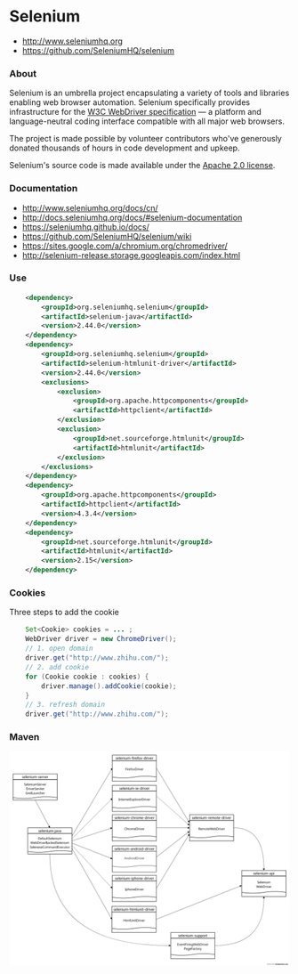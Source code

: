 # Selenium

- http://www.seleniumhq.org
- https://github.com/SeleniumHQ/selenium

### About

Selenium is an umbrella project encapsulating a variety of tools and
libraries enabling web browser automation. Selenium specifically
provides infrastructure for the [W3C WebDriver specification](https://dvcs.w3.org/hg/webdriver/raw-file/tip/webdriver-spec.html)
— a platform and language-neutral coding interface compatible with all
major web browsers.

The project is made possible by volunteer contributors who've
generously donated thousands of hours in code development and upkeep.

Selenium's source code is made available under the [Apache 2.0 license](https://github.com/SeleniumHQ/selenium/blob/master/LICENSE).

### Documentation

- http://www.seleniumhq.org/docs/cn/
- http://docs.seleniumhq.org/docs/#selenium-documentation
- https://seleniumhq.github.io/docs/
- https://github.com/SeleniumHQ/selenium/wiki
- https://sites.google.com/a/chromium.org/chromedriver/
- http://selenium-release.storage.googleapis.com/index.html

### Use

```xml
    <dependency>
        <groupId>org.seleniumhq.selenium</groupId>
        <artifactId>selenium-java</artifactId>
        <version>2.44.0</version>
    </dependency>
    <dependency>
        <groupId>org.seleniumhq.selenium</groupId>
        <artifactId>selenium-htmlunit-driver</artifactId>
        <version>2.44.0</version>
        <exclusions>
            <exclusion>
                <groupId>org.apache.httpcomponents</groupId>
                <artifactId>httpclient</artifactId>
            </exclusion>
            <exclusion>
                <groupId>net.sourceforge.htmlunit</groupId>
                <artifactId>htmlunit</artifactId>
            </exclusion>
        </exclusions>
    </dependency>
    <dependency>
        <groupId>org.apache.httpcomponents</groupId>
        <artifactId>httpclient</artifactId>
        <version>4.3.4</version>
    </dependency>
    <dependency>
        <groupId>net.sourceforge.htmlunit</groupId>
        <artifactId>htmlunit</artifactId>
        <version>2.15</version>
    </dependency>
```

### Cookies

Three steps to add the cookie

```java
    Set<Cookie> cookies = ... ;
    WebDriver driver = new ChromeDriver();
    // 1. open domain
    driver.get("http://www.zhihu.com/");
    // 2. add cookie
    for (Cookie cookie : cookies) {
        driver.manage().addCookie(cookie);
    }
    // 3. refresh domain
    driver.get("http://www.zhihu.com/");
```

### Maven

![logo](maven.png)

